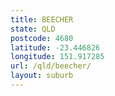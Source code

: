 ```yaml
---
title: BEECHER
state: QLD
postcode: 4680
latitude: -23.446826
longitude: 151.917285
url: /qld/beecher/
layout: suburb
---
```

